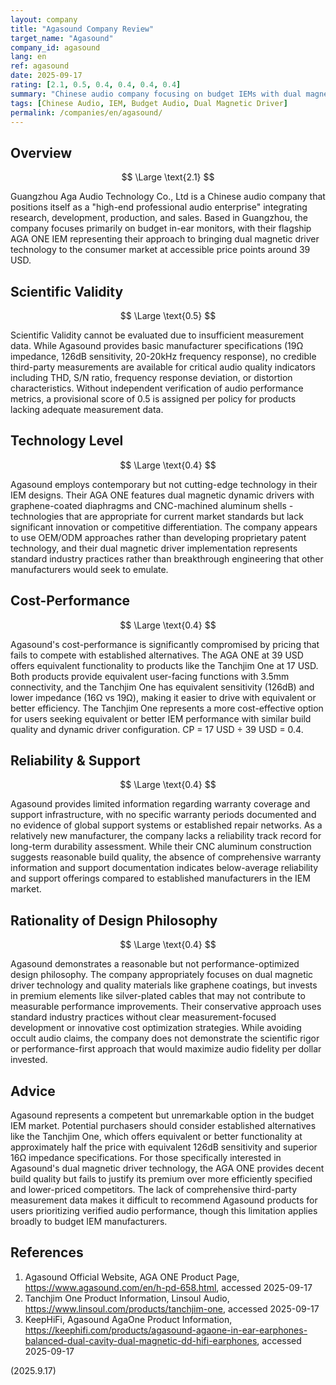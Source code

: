 ```yaml
---
layout: company
title: "Agasound Company Review"
target_name: "Agasound"
company_id: agasound
lang: en
ref: agasound
date: 2025-09-17
rating: [2.1, 0.5, 0.4, 0.4, 0.4, 0.4]
summary: "Chinese audio company focusing on budget IEMs with dual magnetic driver technology, but lacks competitive pricing and measurement transparency"
tags: [Chinese Audio, IEM, Budget Audio, Dual Magnetic Driver]
permalink: /companies/en/agasound/
---
```


## Overview

$$ \Large \text{2.1} $$

Guangzhou Aga Audio Technology Co., Ltd is a Chinese audio company that positions itself as a "high-end professional audio enterprise" integrating research, development, production, and sales. Based in Guangzhou, the company focuses primarily on budget in-ear monitors, with their flagship AGA ONE IEM representing their approach to bringing dual magnetic driver technology to the consumer market at accessible price points around 39 USD.

## Scientific Validity

$$ \Large \text{0.5} $$

Scientific Validity cannot be evaluated due to insufficient measurement data. While Agasound provides basic manufacturer specifications (19Ω impedance, 126dB sensitivity, 20-20kHz frequency response), no credible third-party measurements are available for critical audio quality indicators including THD, S/N ratio, frequency response deviation, or distortion characteristics. Without independent verification of audio performance metrics, a provisional score of 0.5 is assigned per policy for products lacking adequate measurement data.

## Technology Level

$$ \Large \text{0.4} $$

Agasound employs contemporary but not cutting-edge technology in their IEM designs. Their AGA ONE features dual magnetic dynamic drivers with graphene-coated diaphragms and CNC-machined aluminum shells - technologies that are appropriate for current market standards but lack significant innovation or competitive differentiation. The company appears to use OEM/ODM approaches rather than developing proprietary patent technology, and their dual magnetic driver implementation represents standard industry practices rather than breakthrough engineering that other manufacturers would seek to emulate.

## Cost-Performance

$$ \Large \text{0.4} $$

Agasound's cost-performance is significantly compromised by pricing that fails to compete with established alternatives. The AGA ONE at 39 USD offers equivalent functionality to products like the Tanchjim One at 17 USD. Both products provide equivalent user-facing functions with 3.5mm connectivity, and the Tanchjim One has equivalent sensitivity (126dB) and lower impedance (16Ω vs 19Ω), making it easier to drive with equivalent or better efficiency. The Tanchjim One represents a more cost-effective option for users seeking equivalent or better IEM performance with similar build quality and dynamic driver configuration. CP = 17 USD ÷ 39 USD = 0.4.

## Reliability & Support

$$ \Large \text{0.4} $$

Agasound provides limited information regarding warranty coverage and support infrastructure, with no specific warranty periods documented and no evidence of global support systems or established repair networks. As a relatively new manufacturer, the company lacks a reliability track record for long-term durability assessment. While their CNC aluminum construction suggests reasonable build quality, the absence of comprehensive warranty information and support documentation indicates below-average reliability and support offerings compared to established manufacturers in the IEM market.

## Rationality of Design Philosophy

$$ \Large \text{0.4} $$

Agasound demonstrates a reasonable but not performance-optimized design philosophy. The company appropriately focuses on dual magnetic driver technology and quality materials like graphene coatings, but invests in premium elements like silver-plated cables that may not contribute to measurable performance improvements. Their conservative approach uses standard industry practices without clear measurement-focused development or innovative cost optimization strategies. While avoiding occult audio claims, the company does not demonstrate the scientific rigor or performance-first approach that would maximize audio fidelity per dollar invested.

## Advice

Agasound represents a competent but unremarkable option in the budget IEM market. Potential purchasers should consider established alternatives like the Tanchjim One, which offers equivalent or better functionality at approximately half the price with equivalent 126dB sensitivity and superior 16Ω impedance specifications. For those specifically interested in Agasound's dual magnetic driver technology, the AGA ONE provides decent build quality but fails to justify its premium over more efficiently specified and lower-priced competitors. The lack of comprehensive third-party measurement data makes it difficult to recommend Agasound products for users prioritizing verified audio performance, though this limitation applies broadly to budget IEM manufacturers.

## References

1. Agasound Official Website, AGA ONE Product Page, https://www.agasound.com/en/h-pd-658.html, accessed 2025-09-17
2. Tanchjim One Product Information, Linsoul Audio, https://www.linsoul.com/products/tanchjim-one, accessed 2025-09-17
3. KeepHiFi, Agasound AgaOne Product Information, https://keephifi.com/products/agasound-agaone-in-ear-earphones-balanced-dual-cavity-dual-magnetic-dd-hifi-earphones, accessed 2025-09-17

(2025.9.17)